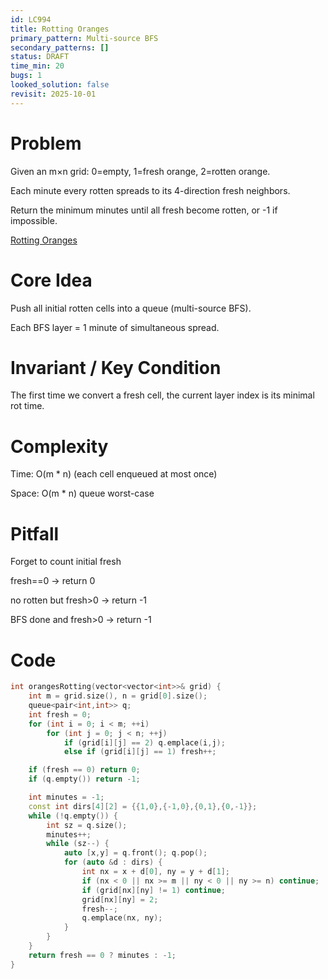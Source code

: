 ```yaml
---
id: LC994
title: Rotting Oranges
primary_pattern: Multi-source BFS
secondary_patterns: []
status: DRAFT
time_min: 20
bugs: 1
looked_solution: false
revisit: 2025-10-01
---
```


# Problem

Given an m×n grid: 0=empty, 1=fresh orange, 2=rotten orange. 

Each minute every rotten spreads to its 4-direction fresh neighbors. 

Return the minimum minutes until all fresh become rotten, or -1 if impossible.

[Rotting Oranges](https://leetcode.com/problems/rotting-oranges/description/)

# Core Idea

Push all initial rotten cells into a queue (multi-source BFS). 

Each BFS layer = 1 minute of simultaneous spread.

# Invariant / Key Condition

The first time we convert a fresh cell, the current layer index is its minimal rot time.

# Complexity

Time: O(m * n)  (each cell enqueued at most once)  

Space: O(m * n) queue worst-case

# Pitfall

Forget to count initial fresh

fresh==0 → return 0

no rotten but fresh>0 → return -1

BFS done and fresh>0 → return -1 

# Code

```c++
int orangesRotting(vector<vector<int>>& grid) {
    int m = grid.size(), n = grid[0].size();
    queue<pair<int,int>> q;
    int fresh = 0;
    for (int i = 0; i < m; ++i)
        for (int j = 0; j < n; ++j)
            if (grid[i][j] == 2) q.emplace(i,j);
    		else if (grid[i][j] == 1) fresh++;

    if (fresh == 0) return 0;
    if (q.empty()) return -1;

    int minutes = -1;
    const int dirs[4][2] = {{1,0},{-1,0},{0,1},{0,-1}};
    while (!q.empty()) {
        int sz = q.size();
        minutes++;
        while (sz--) {
            auto [x,y] = q.front(); q.pop();
            for (auto &d : dirs) {
                int nx = x + d[0], ny = y + d[1];
                if (nx < 0 || nx >= m || ny < 0 || ny >= n) continue;
                if (grid[nx][ny] != 1) continue;
                grid[nx][ny] = 2;
                fresh--;
                q.emplace(nx, ny);
            }
        }
    }
    return fresh == 0 ? minutes : -1;
}
```
